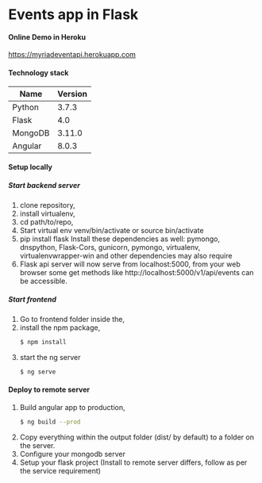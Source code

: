 # Events app in Flask

#### Online Demo in Heroku
https://myriadeventapi.herokuapp.com

#### Technology stack 
| Name | Version |
| ------ | ------ |
| Python | 3.7.3 |
| Flask	| 4.0 | 
| MongoDB |  3.11.0 | 
| Angular |  8.0.3 | 


#### Setup locally
##### Start backend server
1. clone repository,
2. install virtualenv,
3. cd path/to/repo,
4. Start virtual env
    venv/bin/activate or source bin/activate
5. pip install flask
    Install these dependencies as well: pymongo, dnspython, Flask-Cors, gunicorn, pymongo, virtualenv, virtualenvwrapper-win and other dependencies may also require
6. Flask api server will now serve from localhost:5000, from your web browser some get methods like http://localhost:5000/v1/api/events can be accessible.

##### Start frontend 
1. Go to frontend folder inside the,
2. install the npm package,
    ```sh
    $ npm install
    ```
3. start the ng server
    ```sh
    $ ng serve
    ```
    
#### Deploy to remote server
1. Build angular app to production, 
     ```sh
    $ ng build --prod
    ```
2. Copy everything within the output folder (dist/ by default) to a folder on the server.
3. Configure your mongodb server 
4. Setup your flask project 
(Install to remote server differs, follow as per the service requirement)